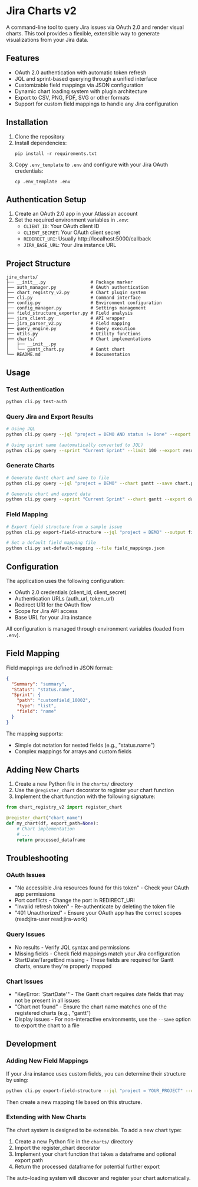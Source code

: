 # Jira Charts v2

A command-line tool to query Jira issues via OAuth 2.0 and render visual charts. This tool provides a flexible, extensible way to generate visualizations from your Jira data.

## Features

- OAuth 2.0 authentication with automatic token refresh
- JQL and sprint-based querying through a unified interface
- Customizable field mappings via JSON configuration
- Dynamic chart loading system with plugin architecture
- Export to CSV, PNG, PDF, SVG or other formats
- Support for custom field mappings to handle any Jira configuration

## Installation

1. Clone the repository
2. Install dependencies:
   ```
   pip install -r requirements.txt
   ```
3. Copy `.env_template` to `.env` and configure with your Jira OAuth credentials:
   ```
   cp .env_template .env
   ```

## Authentication Setup

1. Create an OAuth 2.0 app in your Atlassian account
2. Set the required environment variables in `.env`:
   - `CLIENT_ID`: Your OAuth client ID
   - `CLIENT_SECRET`: Your OAuth client secret
   - `REDIRECT_URI`: Usually http://localhost:5000/callback
   - `JIRA_BASE_URL`: Your Jira instance URL

## Project Structure

```
jira_charts/
├── __init__.py                 # Package marker
├── auth_manager.py             # OAuth authentication
├── chart_registry_v2.py        # Chart plugin system
├── cli.py                      # Command interface
├── config.py                   # Environment configuration
├── config_manager.py           # Settings management
├── field_structure_exporter.py # Field analysis
├── jira_client.py              # API wrapper
├── jira_parser_v2.py           # Field mapping
├── query_engine.py             # Query execution
├── utils.py                    # Utility functions
├── charts/                     # Chart implementations
│   ├── __init__.py
│   └── gantt_chart.py          # Gantt chart
└── README.md                   # Documentation
```

## Usage

### Test Authentication

```bash
python cli.py test-auth
```

### Query Jira and Export Results

```bash
# Using JQL
python cli.py query --jql "project = DEMO AND status != Done" --export results.csv

# Using sprint name (automatically converted to JQL)
python cli.py query --sprint "Current Sprint" --limit 100 --export results.csv
```

### Generate Charts

```bash
# Generate Gantt chart and save to file
python cli.py query --jql "project = DEMO" --chart gantt --save chart.png

# Generate chart and export data
python cli.py query --sprint "Current Sprint" --chart gantt --export data.csv
```

### Field Mapping

```bash
# Export field structure from a sample issue
python cli.py export-field-structure --jql "project = DEMO" --output field_structure.json

# Set a default field mapping file
python cli.py set-default-mapping --file field_mappings.json
```

## Configuration

The application uses the following configuration:

- OAuth 2.0 credentials (client_id, client_secret)
- Authentication URLs (auth_url, token_url)
- Redirect URI for the OAuth flow
- Scope for Jira API access
- Base URL for your Jira instance

All configuration is managed through environment variables (loaded from `.env`).

## Field Mapping

Field mappings are defined in JSON format:

```json
{
  "Summary": "summary",
  "Status": "status.name",
  "Sprint": {
    "path": "customfield_10002",
    "type": "list",
    "field": "name"
  }
}
```

The mapping supports:
- Simple dot notation for nested fields (e.g., "status.name")
- Complex mappings for arrays and custom fields

## Adding New Charts

1. Create a new Python file in the `charts/` directory
2. Use the `@register_chart` decorator to register your chart function
3. Implement the chart function with the following signature:

```python
from chart_registry_v2 import register_chart

@register_chart("chart_name")
def my_chart(df, export_path=None):
    # Chart implementation
    # ...
    return processed_dataframe
```

## Troubleshooting

### OAuth Issues

- "No accessible Jira resources found for this token" - Check your OAuth app permissions
- Port conflicts - Change the port in REDIRECT_URI
- "Invalid refresh token" - Re-authenticate by deleting the token file
- "401 Unauthorized" - Ensure your OAuth app has the correct scopes (read:jira-user read:jira-work)

### Query Issues

- No results - Verify JQL syntax and permissions
- Missing fields - Check field mappings match your Jira configuration
- StartDate/TargetEnd missing - These fields are required for Gantt charts, ensure they're properly mapped

### Chart Issues

- "KeyError: 'StartDate'" - The Gantt chart requires date fields that may not be present in all issues
- "Chart not found" - Ensure the chart name matches one of the registered charts (e.g., "gantt")
- Display issues - For non-interactive environments, use the `--save` option to export the chart to a file

## Development

### Adding New Field Mappings

If your Jira instance uses custom fields, you can determine their structure by using:

```bash
python cli.py export-field-structure --jql "project = YOUR_PROJECT" --output custom_fields.json
```

Then create a new mapping file based on this structure.

### Extending with New Charts

The chart system is designed to be extensible. To add a new chart type:

1. Create a new Python file in the `charts/` directory
2. Import the register_chart decorator
3. Implement your chart function that takes a dataframe and optional export path
4. Return the processed dataframe for potential further export

The auto-loading system will discover and register your chart automatically.
